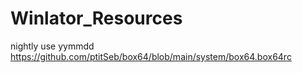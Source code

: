 # Winlator_Resources

nightly use yymmdd
https://github.com/ptitSeb/box64/blob/main/system/box64.box64rc
